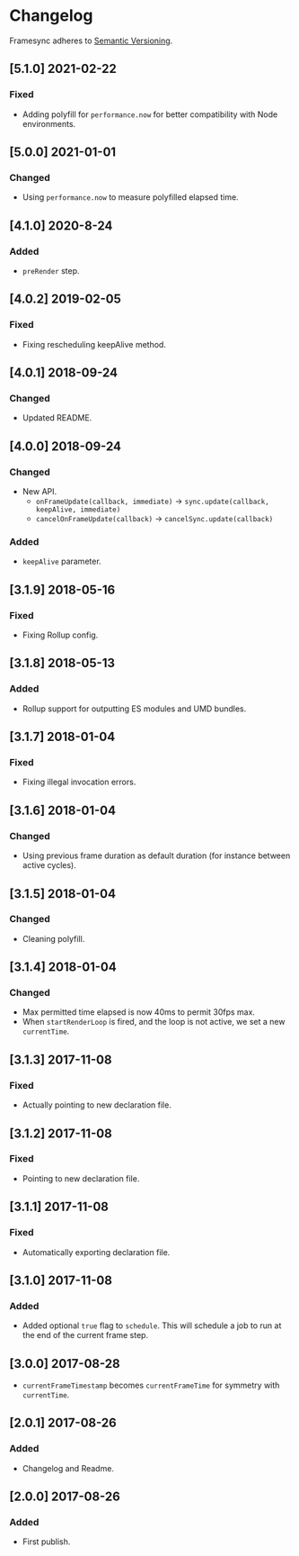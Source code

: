 # Changelog

Framesync adheres to [Semantic Versioning](http://semver.org/).

## [5.1.0] 2021-02-22

### Fixed

- Adding polyfill for `performance.now` for better compatibility with Node environments.

## [5.0.0] 2021-01-01

### Changed

- Using `performance.now` to measure polyfilled elapsed time.

## [4.1.0] 2020-8-24

### Added

- `preRender` step.

## [4.0.2] 2019-02-05

### Fixed

- Fixing rescheduling keepAlive method.

## [4.0.1] 2018-09-24

### Changed

- Updated README.

## [4.0.0] 2018-09-24

### Changed

- New API.
  - `onFrameUpdate(callback, immediate)` -> `sync.update(callback, keepAlive, immediate)`
  - `cancelOnFrameUpdate(callback)` -> `cancelSync.update(callback)`
  
### Added

- `keepAlive` parameter.

## [3.1.9] 2018-05-16

### Fixed

- Fixing Rollup config.

## [3.1.8] 2018-05-13

### Added

- Rollup support for outputting ES modules and UMD bundles.

## [3.1.7] 2018-01-04

### Fixed

- Fixing illegal invocation errors.

## [3.1.6] 2018-01-04

### Changed

- Using previous frame duration as default duration (for instance between active cycles).

## [3.1.5] 2018-01-04

### Changed

- Cleaning polyfill.

## [3.1.4] 2018-01-04

### Changed

- Max permitted time elapsed is now 40ms to permit 30fps max.
- When `startRenderLoop` is fired, and the loop is not active, we set a new `currentTime`.

## [3.1.3] 2017-11-08

### Fixed

- Actually pointing to new declaration file.

## [3.1.2] 2017-11-08

### Fixed

- Pointing to new declaration file.

## [3.1.1] 2017-11-08

### Fixed

- Automatically exporting declaration file.

## [3.1.0] 2017-11-08

### Added

- Added optional `true` flag to `schedule`. This will schedule a job to run at the end of the current frame step.

## [3.0.0] 2017-08-28

- `currentFrameTimestamp` becomes `currentFrameTime` for symmetry with `currentTime`.

## [2.0.1] 2017-08-26

### Added
- Changelog and Readme.

## [2.0.0] 2017-08-26

### Added
- First publish.
